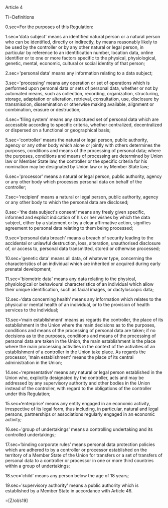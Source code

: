 Article 4

Ti=Definitions

0.sec=For the purposes of this Regulation:

1.sec='data subject' means an identified natural person or a natural person who can be identified, directly or indirectly, by means reasonably likely to be used by the controller or by any other natural or legal person, in particular by reference to an identification number, location data, online identifier or to one or more factors specific to the physical, physiological, genetic, mental, economic, cultural or social identity of that person;

2.sec='personal data' means any information relating to a data subject;

3.sec='processing' means any operation or set of operations which is performed upon personal data or sets of personal data, whether or not by automated means, such as collection, recording, organization, structuring, storage, adaptation or alteration, retrieval, consultation, use, disclosure by transmission, dissemination or otherwise making available, alignment or combination, erasure or destruction;

4.sec='filing system' means any structured set of personal data which are accessible according to specific criteria, whether centralized, decentralized or dispersed on a functional or geographical basis;

5.sec='controller' means the natural or legal person, public authority, agency or any other body which alone or jointly with others determines the purposes, conditions and means of the processing of personal data; where the purposes, conditions and means of processing are determined by Union law or Member State law, the controller or  the specific criteria for his nomination may be designated by Union law or by Member State law;

6.sec='processor' means a natural or legal person, public authority, agency or any other body which processes personal data on behalf of the controller;

7.sec='recipient' means a natural or legal person, public authority, agency or any other body to which the personal data are disclosed;

8.sec='the data subject's consent' means any freely given specific, informed and explicit indication of his or her wishes by which the data subject, either by a statement or by a clear affirmative action, signifies agreement to personal data relating to them being processed;

9.sec='personal data breach' means a breach of security leading to the accidental or unlawful destruction, loss, alteration, unauthorised disclosure of, or access to, personal data transmitted, stored or otherwise processed;

10.sec='genetic data' means all data, of whatever type, concerning the characteristics of an individual which are inherited or acquired during early prenatal development;

11.sec='biometric data' means any data relating to the physical, physiological or behavioural characteristics of an individual which allow their unique identification, such as facial images, or dactyloscopic data;

12.sec=‘data concerning health’ means any information which relates to the physical or mental health of an individual, or to the provision of health services to the individual;

13.sec=‘main establishment’ means as regards the controller, the place of its establishment in the Union where the main decisions as to the purposes, conditions and means of the processing of personal data are taken; if no decisions as to the purposes, conditions and means of the processing of personal data are taken in the Union, the main establishment is the place where the main processing activities in the context of the activities of an establishment of a controller in the Union take place. As regards the processor, 'main establishment' means the place of its central administration in the Union;

14.sec=‘representative’ means any natural or legal person established in the Union who, explicitly designated by the controller, acts and may be addressed by any supervisory authority and other bodies in the Union instead of the controller, with regard to the obligations of the controller under this Regulation;

15.sec=‘enterprise’ means any entity engaged in an economic activity, irrespective of its legal form, thus including, in particular, natural and legal persons, partnerships or associations regularly engaged in an economic activity;

16.sec='group of undertakings' means a controlling undertaking and its controlled undertakings;

17.sec=‘binding corporate rules’ means personal data protection policies which are adhered to by a controller or processor established on the territory of a Member State of the  Union for transfers or a set of transfers of personal data to a controller or processor in one or more third countries within a group of undertakings;

18.sec='child' means any person below the age of 18 years;

19.sec='supervisory authority' means a public authority which is established by a Member State in accordance with Article 46.

=[Z/ol/s19]
